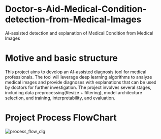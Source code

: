# Doctor-s-Aid-Medical-Condition-detection-from-Medical-Images
AI-assisted detection and explanation of Medical Condition from Medical Images

# Motive and basic structure
This project aims to develop an AI-assisted diagnosis tool for medical professionals. The tool will leverage deep learning algorithms to analyze medical images and provide diagnoses with explanations that can be used by doctors for further investigation.
The project involves several stages, including data preprocessing(Resize + filtering), model architecture selection, and training, interpretability, and evaluation.

# Project Process FlowChart

![process_flow_dig](https://github.com/Yoge-sh/Doctor-s-Aid-Medical-Condition-detection-from-Medical-Images/assets/93325653/2d44e2a5-ba04-44da-82fe-a586121318e6)

